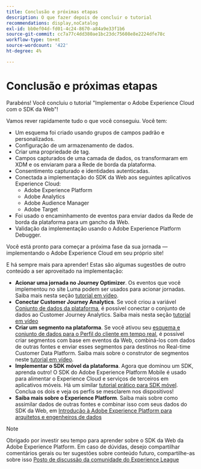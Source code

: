```yaml
---
title: Conclusão e próximas etapas
description: O que fazer depois de concluir o tutorial
recommendations: display,noCatalog
exl-id: bb0ef04d-fd01-4c24-8670-a84a9e33f1b6
source-git-commit: cc7a77c4dd380ae1bc23dc75608e8e2224dfe78c
workflow-type: tm+mt
source-wordcount: '422'
ht-degree: 4%

---
```


# Conclusão e próximas etapas

Parabéns! Você concluiu o tutorial &quot;Implementar o Adobe Experience Cloud com o SDK da Web&quot;!

Vamos rever rapidamente tudo o que você conseguiu. Você tem:

* Um esquema foi criado usando grupos de campos padrão e personalizados.
* Configuração de um armazenamento de dados.
* Criar uma propriedade de tag.
* Campos capturados de uma camada de dados, os transformaram em XDM e os enviaram para a Rede de borda da plataforma.
* Consentimento capturado e identidades autenticadas.
* Conectada a implementação do SDK da Web aos seguintes aplicativos Experience Cloud:
   * Adobe Experience Platform
   * Adobe Analytics
   * Adobe Audience Manager
   * Adobe Target
* Foi usado o encaminhamento de eventos para enviar dados da Rede de borda da plataforma para um gancho da Web.
* Validação da implementação usando o Adobe Experience Platform Debugger.

Você está pronto para começar a próxima fase da sua jornada — implementando o Adobe Experience Cloud em seu próprio site!

E há sempre mais para aprender! Estas são algumas sugestões de outro conteúdo a ser aproveitado na implementação:


* **Acionar uma jornada no Journey Optimizer**. Os eventos que você implementou no site Luma podem ser usados para acionar jornadas. Saiba mais nesta seção [tutorial em vídeo](https://experienceleague.adobe.com/docs/journey-optimizer-learn/tutorials/create-journeys/use-case-transactional-journey.html).
* **Conectar Customer Journey Analytics**. Se você criou a variável [Conjunto de dados da plataforma](setup-experience-platform.md), é possível conectar o conjunto de dados ao Customer Journey Analytics. Saiba mais nesta seção [tutorial em vídeo](https://experienceleague.adobe.com/docs/customer-journey-analytics-learn/tutorials/connecting-customer-journey-analytics-to-data-sources-in-platform.html)
* **Criar um segmento na plataforma**. Se você ativou seu [esquema e conjunto de dados para o Perfil do cliente em tempo real](setup-experience-platform.md), é possível criar segmentos com base em eventos da Web, combiná-los com dados de outras fontes e enviar esses segmentos para destinos no Real-time Customer Data Platform. Saiba mais sobre o construtor de segmentos neste [tutorial em vídeo](https://experienceleague.adobe.com/docs/platform-learn/tutorials/segments/create-segments.html).
* **Implementar o SDK móvel da plataforma**. Agora que dominou um SDK, aprenda outro! O SDK do Adobe Experience Platform Mobile é usado para alimentar o Experience Cloud e serviços de terceiros em aplicativos móveis. Há um similar [tutorial prático para SDK móvel](https://experienceleague.adobe.com/docs/platform-learn/implement-mobile-sdk/overview.html?lang=pt-BR). Conclua os dois e veja os perfis se mesclarem nos dispositivos!
* **Saiba mais sobre o Experience Platform**. Saiba mais sobre como assimilar dados de outras fontes e combinar isso com seus dados do SDK da Web, em [Introdução à Adobe Experience Platform para arquitetos e engenheiros de dados](https://experienceleague.adobe.com/docs/platform-learn/getting-started-for-data-architects-and-data-engineers/overview.html)


>[!NOTE]
>
>Obrigado por investir seu tempo para aprender sobre o SDK da Web da Adobe Experience Platform. Em caso de dúvidas, desejo compartilhar comentários gerais ou ter sugestões sobre conteúdo futuro, compartilhe-as sobre isso [Posto de discussão da comunidade do Experience League](https://experienceleaguecommunities.adobe.com/t5/adobe-experience-platform-launch/tutorial-discussion-implement-adobe-experience-cloud-with-web/td-p/444996)
